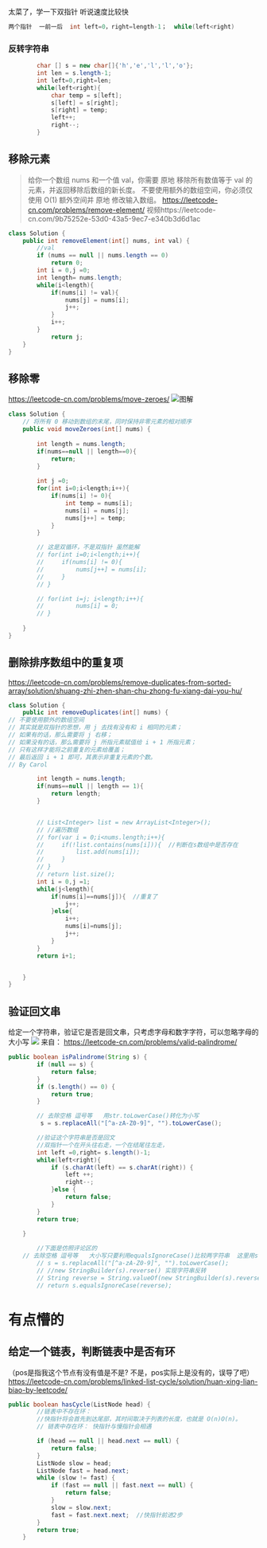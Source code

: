 
太菜了，学一下双指针  听说速度比较快
 ```java
两个指针  一前一后  int left=0，right=length-1；  while(left<right)
```



###  反转字符串
```java
        char [] s = new char[]{'h','e','l','l','o'};
        int len = s.length-1;
        int left=0,right=len;
        while(left<right){
            char temp = s[left];
            s[left] = s[right];
            s[right] = temp;
            left++;
            right--;
        }
```



## 移除元素
> 给你一个数组 nums 和一个值 val，你需要 原地 移除所有数值等于 val 的元素，并返回移除后数组的新长度。
不要使用额外的数组空间，你必须仅使用 O(1) 额外空间并 原地 修改输入数组。
https://leetcode-cn.com/problems/remove-element/
视频https://leetcode-cn.com/9b75252e-53d0-43a5-9ec7-e340b3d6d1ac

```java
class Solution {
    public int removeElement(int[] nums, int val) {
        //val  
        if (nums == null || nums.length == 0)
            return 0;
        int i = 0,j =0;
        int length= nums.length;
        while(i<length){
            if(nums[i] != val){
                nums[j] = nums[i];
                j++;
            }
            i++;
        }
            return j;
    }
}
```


## 移除零
https://leetcode-cn.com/problems/move-zeroes/
![图解](https://pic.leetcode-cn.com/9669b4ffb158eaeeee6f0cd66a70f24411575edab1ab8a037c4c9084b1c743f5-283_1.gif)

```java
class Solution {
    // 将所有 0 移动到数组的末尾，同时保持非零元素的相对顺序
    public void moveZeroes(int[] nums) {
        
        int length = nums.length;
        if(nums==null || length==0){
            return; 
        }
        
        int j =0;
        for(int i=0;i<length;i++){
            if(nums[i] != 0){
                int temp = nums[i];
                nums[i] = nums[j];
                nums[j++] = temp;
            }
        }

        // 这是双循环，不是双指针 虽然能解
        // for(int i=0;i<length;i++){
        //     if(nums[i] != 0){
        //         nums[j++] = nums[i];
        //     }
        // }

        // for(int i=j; i<length;i++){
        //         nums[i] = 0;
        // }
        
    }
}
```


## 删除排序数组中的重复项
https://leetcode-cn.com/problems/remove-duplicates-from-sorted-array/solution/shuang-zhi-zhen-shan-chu-zhong-fu-xiang-dai-you-hu/
```java
class Solution {
    public int removeDuplicates(int[] nums) {
// 不要使用额外的数组空间
// 其实就是双指针的思想，用 j 去找有没有和 i 相同的元素；
// 如果有的话，那么需要将 j 右移；
// 如果没有的话，那么需要将 j 所指元素赋值给 i + 1 所指元素；
// 只有这样才能将之前重复的元素给覆盖；
// 最后返回 i + 1 即可，其表示非重复元素的个数。   
// By Carol

        int length = nums.length;
        if(nums==null || length == 1){
            return length;
        }


        // List<Integer> list = new ArrayList<Integer>();
        // //遍历数组
        // for(var i = 0;i<nums.length;i++){
        //     if(!list.contains(nums[i])){  //判断在s数组中是否存在
        //         list.add(nums[i]);
        //     }
        // }
        // return list.size();
        int i = 0,j =1;
        while(j<length){
            if(nums[i]==nums[j]){  //重复了
                j++;
            }else{
                i++;
                nums[i]=nums[j];
                j++;
            }
        }
        return i+1;


    }
}
```


##  验证回文串
给定一个字符串，验证它是否是回文串，只考虑字母和数字字符，可以忽略字母的大小写
![](https://pic.leetcode-cn.com/4d9102ff750701d75d5ba25800498d67bb11b06444cc543670ced1aac00cf4d0-image.png)
来自： https://leetcode-cn.com/problems/valid-palindrome/
```java
public boolean isPalindrome(String s) {
        if (null == s) {
            return false;
        }
        if (s.length() == 0) {
            return true;
        }

        // 去除空格 逗号等   用str.toLowerCase()转化为小写
         s = s.replaceAll("[^a-zA-Z0-9]", "").toLowerCase();

        //验证这个字符串是否是回文
        //双指针一个在开头往右走，一个在结尾往左走，
        int left =0,right= s.length()-1;
        while(left<right){
            if (s.charAt(left) == s.charAt(right)) {
                left ++;
                right--;
            }else {
                return false;
            }
        }
        return true;
        
    }

        //下面是仿照评论区的
	// 去除空格 逗号等   大小写只要利用equalsIgnoreCase()比较两字符串  这里用str.toLowerCase()转化为小写
        // s = s.replaceAll("[^a-zA-Z0-9]", "").toLowerCase();
        // //new StringBuilder(s).reverse() 实现字符串反转
        // String reverse = String.valueOf(new StringBuilder(s).reverse());
        // return s.equalsIgnoreCase(reverse);
```



## 






#
# 有点懵的
## 给定一个链表，判断链表中是否有环
（pos是指我这个节点有没有值是不是?  不是，pos实际上是没有的，误导了吧）
https://leetcode-cn.com/problems/linked-list-cycle/solution/huan-xing-lian-biao-by-leetcode/

```java
public boolean hasCycle(ListNode head) {
        //链表中不存在环：
        //快指针将会首先到达尾部，其时间取决于列表的长度，也就是 O(n)O(n)。
        // 链表中存在环： 快指针与慢指针会相遇

        if (head == null || head.next == null) {
            return false;
        }
        ListNode slow = head;
        ListNode fast = head.next;
        while (slow != fast) {
            if (fast == null || fast.next == null) {
                return false;
            }
            slow = slow.next;
            fast = fast.next.next;  //快指针前进2步
        }
        return true;
    }
```